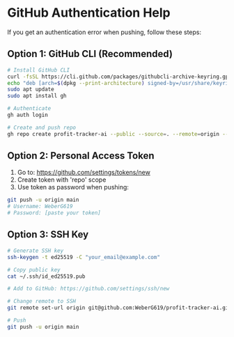 # GitHub Authentication Help

If you get an authentication error when pushing, follow these steps:

## Option 1: GitHub CLI (Recommended)
```bash
# Install GitHub CLI
curl -fsSL https://cli.github.com/packages/githubcli-archive-keyring.gpg | sudo dd of=/usr/share/keyrings/githubcli-archive-keyring.gpg
echo "deb [arch=$(dpkg --print-architecture) signed-by=/usr/share/keyrings/githubcli-archive-keyring.gpg] https://cli.github.com/packages stable main" | sudo tee /etc/apt/sources.list.d/github-cli.list > /dev/null
sudo apt update
sudo apt install gh

# Authenticate
gh auth login

# Create and push repo
gh repo create profit-tracker-ai --public --source=. --remote=origin --push
```

## Option 2: Personal Access Token
1. Go to: https://github.com/settings/tokens/new
2. Create token with 'repo' scope
3. Use token as password when pushing:
```bash
git push -u origin main
# Username: WeberG619
# Password: [paste your token]
```

## Option 3: SSH Key
```bash
# Generate SSH key
ssh-keygen -t ed25519 -C "your_email@example.com"

# Copy public key
cat ~/.ssh/id_ed25519.pub

# Add to GitHub: https://github.com/settings/ssh/new

# Change remote to SSH
git remote set-url origin git@github.com:WeberG619/profit-tracker-ai.git

# Push
git push -u origin main
```